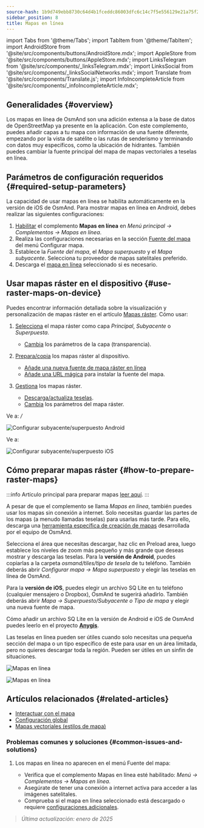 ```yaml
---
source-hash: 1b9d749ebb8730c64d4b1fceddc86003dfc6c14c7f5e556129e21a75f245cdc3
sidebar_position: 8
title: Mapas en línea
---
```

import Tabs from '@theme/Tabs';
import TabItem from '@theme/TabItem';
import AndroidStore from '@site/src/components/buttons/AndroidStore.mdx';
import AppleStore from '@site/src/components/buttons/AppleStore.mdx';
import LinksTelegram from '@site/src/components/_linksTelegram.mdx';
import LinksSocial from '@site/src/components/_linksSocialNetworks.mdx';
import Translate from '@site/src/components/Translate.js';
import InfoIncompleteArticle from '@site/src/components/_infoIncompleteArticle.mdx';



## Generalidades {#overview}

Los mapas en línea de OsmAnd son una adición extensa a la base de datos de OpenStreetMap ya presente en la aplicación. Con este complemento, puedes añadir capas a tu mapa con información de una fuente diferente, empezando por la vista de satélite o las rutas de senderismo y terminando con datos muy específicos, como la ubicación de hidrantes. También puedes cambiar la fuente principal del mapa de mapas vectoriales a teselas en línea.


## Parámetros de configuración requeridos {#required-setup-parameters}

La capacidad de usar mapas en línea se habilita automáticamente en la versión de iOS de OsmAnd. Para mostrar mapas en línea en Android, debes realizar las siguientes configuraciones:

1. [Habilitar](../plugins/index.md#enable--disable) el complemento **Mapas en línea** en *Menú principal → Complementos → Mapas en línea*.
2. Realiza las configuraciones necesarias en la sección [Fuente del mapa](../map/raster-maps.md#select-raster-maps) del menú Configurar mapa.
3. Establece la *Fuente del mapa*, el *Mapa superpuesto* y el *Mapa subyacente*. Selecciona tu proveedor de mapas satelitales preferido.
4. Descarga el [mapa en línea](#how-to-prepare-raster-maps) seleccionado si es necesario.


## Usar mapas ráster en el dispositivo {#use-raster-maps-on-device}

Puedes encontrar información detallada sobre la visualización y personalización de mapas ráster en el artículo [Mapas ráster](../map/raster-maps.md). Cómo usar:

1. [Selecciona](../map/raster-maps.md#select-raster-maps) el mapa ráster como capa *Principal*, *Subyacente* o *Superpuesta*.
    - [Cambia](../map/raster-maps.md#how-to-use-raster-maps) los parámetros de la capa (transparencia).

2. [Prepara/copia](../map/raster-maps.md#prepare--copy-raster-maps-to-device) los mapas ráster al dispositivo.
    - [Añade una nueva fuente de mapa ráster en línea](../map/raster-maps.md#add-new-online-raster-map-source)
    - [Añade una URL mágica](../map/raster-maps.md#magic-url-to-install-map-source) para instalar la fuente del mapa.

3. [Gestiona](../map/raster-maps.md#manage-raster-maps) los mapas ráster.
    - [Descarga/actualiza teselas](../map/raster-maps.md#download--update-tiles).
    - [Cambia](../map/raster-maps.md#change-raster-map-parameters) los parámetros del mapa ráster.


<Tabs groupId="operating-systems" queryString="current-os">

<TabItem value="android" label="Android">  

Ve a: *<Translate android="true" ids="shared_string_menu,configure_map,layer_overlay"/> / <Translate android="true" ids="layer_underlay"/>*

![Configurar subyacente/superpuesto Android](@site/static/img/plugins/online-maps/config-underlay-overlay-android.png)

</TabItem>

<TabItem value="ios" label="iOS">  

Ve a: *<Translate ios="true" ids="shared_string_menu,configure_map,map_settings_overunder"/>*

![Configurar subyacente/superpuesto iOS](@site/static/img/plugins/online-maps/config-underlay-overlay-ios.png)

</TabItem>

</Tabs>


## Cómo preparar mapas ráster {#how-to-prepare-raster-maps}

:::info
Artículo principal para preparar mapas [leer aquí](https://docs.osmand.net/docs/technical/map-creation/create-offline-maps-yourself#raster-maps-advanced).
:::

A pesar de que el complemento se llama *Mapas en línea*, también puedes usar los mapas sin conexión a internet. Solo necesitas guardar las partes de los mapas (a menudo llamadas teselas) para usarlas más tarde. Para ello, descarga una [herramienta específica de creación de mapas](http://download.osmand.net/latest-night-build/OsmAndMapCreator-main.zip) desarrollada por el equipo de OsmAnd.

Selecciona el área que necesitas descargar, haz clic en Preload area, luego establece los niveles de zoom más pequeño y más grande que deseas mostrar y descarga las teselas.
Para la **versión de Android**, puedes copiarlas a la carpeta *osmand/tiles/*tipo de tesela** de tu teléfono. También deberás abrir *Configurar mapa -> Mapa superpuesto* y elegir las teselas en línea de OsmAnd.

Para la **versión de iOS**, puedes elegir un archivo SQ Lite en tu teléfono (cualquier mensajero o Dropbox), OsmAnd te sugerirá añadirlo. También deberás abrir *Mapa → Superpuesto/Subyacente o Tipo de mapa* y elegir una nueva fuente de mapa.

Cómo añadir un archivo SQ Lite en la versión de Android e iOS de OsmAnd puedes leerlo en el proyecto <a href="https://anygis.ru/Web/Html/Osmand_en"><b>Anygis</b></a>.


Las teselas en línea pueden ser útiles cuando solo necesitas una pequeña sección del mapa o un tipo específico de este para usar en un área limitada, pero no quieres descargar toda la región. Pueden ser útiles en un sinfín de situaciones.

![Mapas en línea](@site/static/img/plugins/online-maps/map_creator.jpg)

![Mapas en línea](@site/static/img/plugins/online-maps/map_creator_menu.jpg)


## Artículos relacionados {#related-articles}

- [Interactuar con el mapa](../../user/map/interact-with-map.md)
- [Configuración global](../../user/personal/global-settings.md)
- [Mapas vectoriales (estilos de mapa)](../../user/map/vector-maps.md)

### Problemas comunes y soluciones {#common-issues-and-solutions}

1. Los mapas en línea no aparecen en el menú Fuente del mapa:  
  
    - Verifica que el complemento Mapas en línea esté habilitado: *Menú → Complementos → Mapas en línea*.  
    - Asegúrate de tener una conexión a internet activa para acceder a las imágenes satelitales.  
    - Comprueba si el mapa en línea seleccionado está descargado o requiere [configuraciones adicionales](../map/raster-maps.md#select-raster-maps).

> *Última actualización: enero de 2025*